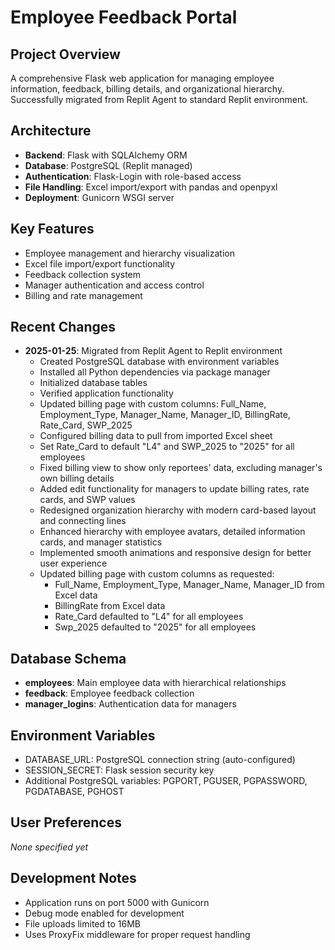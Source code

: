 # Employee Feedback Portal

## Project Overview
A comprehensive Flask web application for managing employee information, feedback, billing details, and organizational hierarchy. Successfully migrated from Replit Agent to standard Replit environment.

## Architecture
- **Backend**: Flask with SQLAlchemy ORM
- **Database**: PostgreSQL (Replit managed)
- **Authentication**: Flask-Login with role-based access
- **File Handling**: Excel import/export with pandas and openpyxl
- **Deployment**: Gunicorn WSGI server

## Key Features
- Employee management and hierarchy visualization
- Excel file import/export functionality
- Feedback collection system
- Manager authentication and access control
- Billing and rate management

## Recent Changes
- **2025-01-25**: Migrated from Replit Agent to Replit environment
  - Created PostgreSQL database with environment variables
  - Installed all Python dependencies via package manager
  - Initialized database tables
  - Verified application functionality
  - Updated billing page with custom columns: Full_Name, Employment_Type, Manager_Name, Manager_ID, BillingRate, Rate_Card, SWP_2025
  - Configured billing data to pull from imported Excel sheet
  - Set Rate_Card to default "L4" and SWP_2025 to "2025" for all employees
  - Fixed billing view to show only reportees' data, excluding manager's own billing details
  - Added edit functionality for managers to update billing rates, rate cards, and SWP values
  - Redesigned organization hierarchy with modern card-based layout and connecting lines
  - Enhanced hierarchy with employee avatars, detailed information cards, and manager statistics
  - Implemented smooth animations and responsive design for better user experience
  - Updated billing page with custom columns as requested:
    * Full_Name, Employment_Type, Manager_Name, Manager_ID from Excel data
    * BillingRate from Excel data
    * Rate_Card defaulted to "L4" for all employees
    * Swp_2025 defaulted to "2025" for all employees

## Database Schema
- **employees**: Main employee data with hierarchical relationships
- **feedback**: Employee feedback collection
- **manager_logins**: Authentication data for managers

## Environment Variables
- DATABASE_URL: PostgreSQL connection string (auto-configured)
- SESSION_SECRET: Flask session security key
- Additional PostgreSQL variables: PGPORT, PGUSER, PGPASSWORD, PGDATABASE, PGHOST

## User Preferences
*None specified yet*

## Development Notes
- Application runs on port 5000 with Gunicorn
- Debug mode enabled for development
- File uploads limited to 16MB
- Uses ProxyFix middleware for proper request handling
